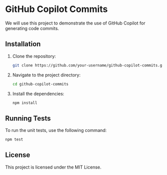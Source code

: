 # GitHub Copilot Commits

We will use this project to demonstrate the use of GitHub Copilot for generating code commits.

## Installation

1. Clone the repository:
    ```bash
    git clone https://github.com/your-username/github-copilot-commits.git
    ```
2. Navigate to the project directory:
    ```bash
    cd github-copilot-commits
    ```
3. Install the dependencies:
    ```bash
    npm install
    ```

## Running Tests

To run the unit tests, use the following command:
```bash
npm test
```

## License

This project is licensed under the MIT License.
